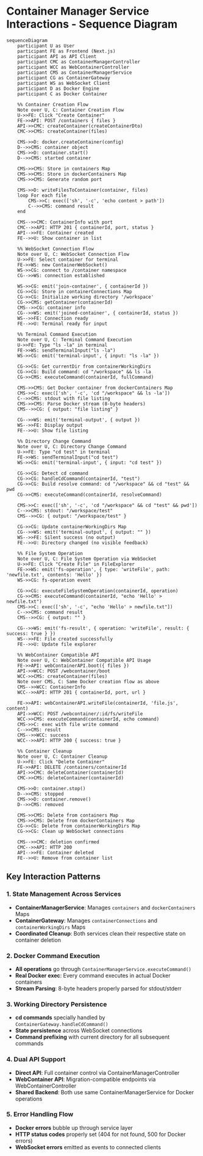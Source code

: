# Container Manager Service Interactions - Sequence Diagram

```mermaid
sequenceDiagram
    participant U as User
    participant FE as Frontend (Next.js)
    participant API as API Client
    participant CMC as ContainerManagerController
    participant WCC as WebContainerController
    participant CMS as ContainerManagerService
    participant CG as ContainerGateway
    participant WS as WebSocket Client
    participant D as Docker Engine
    participant C as Docker Container

    %% Container Creation Flow
    Note over U, C: Container Creation Flow
    U->>FE: Click "Create Container"
    FE->>API: POST /containers { files }
    API->>CMC: createContainer(createContainerDto)
    CMC->>CMS: createContainer(files)

    CMS->>D: docker.createContainer(config)
    D-->>CMS: container object
    CMS->>D: container.start()
    D-->>CMS: started container

    CMS->>CMS: Store in containers Map
    CMS->>CMS: Store in dockerContainers Map
    CMS->>CMS: Generate random port

    CMS->>D: writeFilesToContainer(container, files)
    loop For each file
        CMS->>C: exec(['sh', '-c', 'echo content > path'])
        C-->>CMS: command result
    end

    CMS-->>CMC: ContainerInfo with port
    CMC-->>API: HTTP 201 { containerId, port, status }
    API-->>FE: Container created
    FE-->>U: Show container in list

    %% WebSocket Connection Flow
    Note over U, C: WebSocket Connection Flow
    U->>FE: Select container for terminal
    FE->>WS: new ContainerWebSocket()
    WS->>CG: connect to /container namespace
    CG-->>WS: connection established

    WS->>CG: emit('join-container', { containerId })
    CG->>CG: Store in containerConnections Map
    CG->>CG: Initialize working directory '/workspace'
    CG->>CMS: getContainer(containerId)
    CMS-->>CG: container info
    CG-->>WS: emit('joined-container', { containerId, status })
    WS-->>FE: Connection ready
    FE-->>U: Terminal ready for input

    %% Terminal Command Execution
    Note over U, C: Terminal Command Execution
    U->>FE: Type "ls -la" in terminal
    FE->>WS: sendTerminalInput("ls -la")
    WS->>CG: emit('terminal-input', { input: "ls -la" })

    CG->>CG: Get currentDir from containerWorkingDirs
    CG->>CG: Build command: cd "/workspace" && ls -la
    CG->>CMS: executeCommand(containerId, fullCommand)

    CMS->>CMS: Get Docker container from dockerContainers Map
    CMS->>C: exec(['sh', '-c', 'cd "/workspace" && ls -la'])
    C-->>CMS: stdout with file listing
    CMS->>CMS: Parse Docker stream (8-byte headers)
    CMS-->>CG: { output: "file listing" }

    CG-->>WS: emit('terminal-output', { output })
    WS-->>FE: Display output
    FE-->>U: Show file listing

    %% Directory Change Command
    Note over U, C: Directory Change Command
    U->>FE: Type "cd test" in terminal
    FE->>WS: sendTerminalInput("cd test")
    WS->>CG: emit('terminal-input', { input: "cd test" })

    CG->>CG: Detect cd command
    CG->>CG: handleCdCommand(containerId, "test")
    CG->>CG: Build resolve command: cd "/workspace" && cd "test" && pwd
    CG->>CMS: executeCommand(containerId, resolveCommand)

    CMS->>C: exec(['sh', '-c', 'cd "/workspace" && cd "test" && pwd'])
    C-->>CMS: stdout: "/workspace/test"
    CMS-->>CG: { output: "/workspace/test" }

    CG->>CG: Update containerWorkingDirs Map
    CG-->>WS: emit('terminal-output', { output: "" })
    WS-->>FE: Silent success (no output)
    FE-->>U: Directory changed (no visible feedback)

    %% File System Operation
    Note over U, C: File System Operation via WebSocket
    U->>FE: Click "Create File" in FileExplorer
    FE->>WS: emit('fs-operation', { type: 'writeFile', path: 'newfile.txt', contents: 'Hello' })
    WS->>CG: fs-operation event

    CG->>CG: executeFileSystemOperation(containerId, operation)
    CG->>CMS: executeCommand(containerId, "echo 'Hello' > newfile.txt")
    CMS->>C: exec(['sh', '-c', "echo 'Hello' > newfile.txt"])
    C-->>CMS: command result
    CMS-->>CG: { output: "" }

    CG-->>WS: emit('fs-result', { operation: 'writeFile', result: { success: true } })
    WS-->>FE: File created successfully
    FE-->>U: Update file explorer

    %% WebContainer Compatible API
    Note over U, C: WebContainer Compatible API Usage
    FE->>API: webContainerAPI.boot({ files })
    API->>WCC: POST /webcontainer/boot
    WCC->>CMS: createContainer(files)
    Note over CMS, C: Same Docker creation flow as above
    CMS-->>WCC: ContainerInfo
    WCC-->>API: HTTP 201 { containerId, port, url }

    FE->>API: webContainerAPI.writeFile(containerId, 'file.js', content)
    API->>WCC: POST /webcontainer/:id/fs/writeFile
    WCC->>CMS: executeCommand(containerId, echo command)
    CMS->>C: exec with file write command
    C-->>CMS: result
    CMS-->>WCC: success
    WCC-->>API: HTTP 200 { success: true }

    %% Container Cleanup
    Note over U, C: Container Cleanup
    U->>FE: Click "Delete Container"
    FE->>API: DELETE /containers/containerId
    API->>CMC: deleteContainer(containerId)
    CMC->>CMS: deleteContainer(containerId)

    CMS->>D: container.stop()
    D-->>CMS: stopped
    CMS->>D: container.remove()
    D-->>CMS: removed

    CMS->>CMS: Delete from containers Map
    CMS->>CMS: Delete from dockerContainers Map
    CG->>CG: Delete from containerWorkingDirs Map
    CG->>CG: Clean up WebSocket connections

    CMS-->>CMC: deletion confirmed
    CMC-->>API: HTTP 200
    API-->>FE: Container deleted
    FE-->>U: Remove from container list
```

## Key Interaction Patterns

### 1. **State Management Across Services**
- **ContainerManagerService**: Manages `containers` and `dockerContainers` Maps
- **ContainerGateway**: Manages `containerConnections` and `containerWorkingDirs` Maps
- **Coordinated Cleanup**: Both services clean their respective state on container deletion

### 2. **Docker Command Execution**
- **All operations** go through `ContainerManagerService.executeCommand()`
- **Real Docker exec**: Every command executes in actual Docker containers
- **Stream Parsing**: 8-byte headers properly parsed for stdout/stderr

### 3. **Working Directory Persistence**
- **cd commands** specially handled by `ContainerGateway.handleCdCommand()`
- **State persistence** across WebSocket connections
- **Command prefixing** with current directory for all subsequent commands

### 4. **Dual API Support**
- **Direct API**: Full container control via ContainerManagerController
- **WebContainer API**: Migration-compatible endpoints via WebContainerController
- **Shared Backend**: Both use same ContainerManagerService for Docker operations

### 5. **Error Handling Flow**
- **Docker errors** bubble up through service layer
- **HTTP status codes** properly set (404 for not found, 500 for Docker errors)
- **WebSocket errors** emitted as events to connected clients
